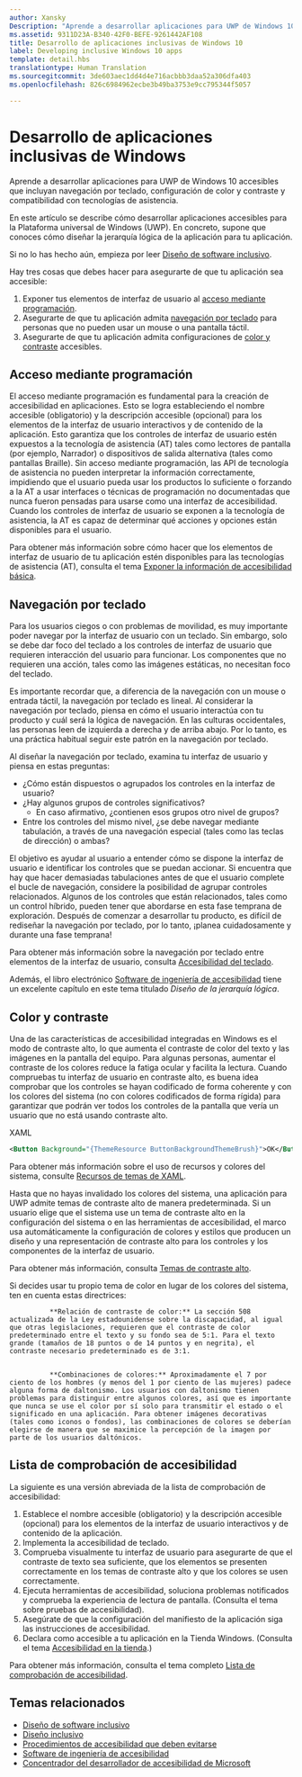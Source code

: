 ```yaml
---
author: Xansky
Description: "Aprende a desarrollar aplicaciones para UWP de Windows 10 accesibles que incluyan navegación por teclado, configuración de color y contraste y compatibilidad con tecnologías de asistencia."
ms.assetid: 9311D23A-B340-42F0-BEFE-9261442AF108
title: Desarrollo de aplicaciones inclusivas de Windows 10
label: Developing inclusive Windows 10 apps
template: detail.hbs
translationtype: Human Translation
ms.sourcegitcommit: 3de603aec1dd4d4e716acbbb3daa52a306dfa403
ms.openlocfilehash: 826c6984962ecbe3b49ba3753e9cc795344f5057

---
```


# Desarrollo de aplicaciones inclusivas de Windows  

Aprende a desarrollar aplicaciones para UWP de Windows 10 accesibles que incluyan navegación por teclado, configuración de color y contraste y compatibilidad con tecnologías de asistencia.

En este artículo se describe cómo desarrollar aplicaciones accesibles para la Plataforma universal de Windows (UWP). En concreto, supone que conoces cómo diseñar la jerarquía lógica de la aplicación para tu aplicación.  

Si no lo has hecho aún, empieza por leer [Diseño de software inclusivo](designing-inclusive-software.md).

Hay tres cosas que debes hacer para asegurarte de que tu aplicación sea accesible:
1. Exponer tus elementos de interfaz de usuario al [acceso mediante programación](#programmatic-access).
2. Asegurarte de que tu aplicación admita [navegación por teclado](#keyboard-navigation) para personas que no pueden usar un mouse o una pantalla táctil.
3. Asegurarte de que tu aplicación admita configuraciones de [color y contraste](#color-and-contrast) accesibles.

## Acceso mediante programación  
El acceso mediante programación es fundamental para la creación de accesibilidad en aplicaciones. Esto se logra estableciendo el nombre accesible (obligatorio) y la descripción accesible (opcional) para los elementos de la interfaz de usuario interactivos y de contenido de la aplicación. Esto garantiza que los controles de interfaz de usuario estén expuestos a la tecnología de asistencia (AT) tales como lectores de pantalla (por ejemplo, Narrador) o dispositivos de salida alternativa (tales como pantallas Braille). Sin acceso mediante programación, las API de tecnología de asistencia no pueden interpretar la información correctamente, impidiendo que el usuario pueda usar los productos lo suficiente o forzando a la AT a usar interfaces o técnicas de programación no documentadas que nunca fueron pensadas para usarse como una interfaz de accesibilidad. Cuando los controles de interfaz de usuario se exponen a la tecnología de asistencia, la AT es capaz de determinar qué acciones y opciones están disponibles para el usuario.  

Para obtener más información sobre cómo hacer que los elementos de interfaz de usuario de tu aplicación estén disponibles para las tecnologías de asistencia (AT), consulta el tema [Exponer la información de accesibilidad básica](basic-accessibility-information.md).

## Navegación por teclado  
Para los usuarios ciegos o con problemas de movilidad, es muy importante poder navegar por la interfaz de usuario con un teclado. Sin embargo, solo se debe dar foco del teclado a los controles de interfaz de usuario que requieren interacción del usuario para funcionar. Los componentes que no requieren una acción, tales como las imágenes estáticas, no necesitan foco del teclado.  

Es importante recordar que, a diferencia de la navegación con un mouse o entrada táctil, la navegación por teclado es lineal. Al considerar la navegación por teclado, piensa en cómo el usuario interactúa con tu producto y cuál será la lógica de navegación. En las culturas occidentales, las personas leen de izquierda a derecha y de arriba abajo. Por lo tanto, es una práctica habitual seguir este patrón en la navegación por teclado.  

Al diseñar la navegación por teclado, examina tu interfaz de usuario y piensa en estas preguntas:
* ¿Cómo están dispuestos o agrupados los controles en la interfaz de usuario?
* ¿Hay algunos grupos de controles significativos?
    * En caso afirmativo, ¿contienen esos grupos otro nivel de grupos?
*   Entre los controles del mismo nivel, ¿se debe navegar mediante tabulación, a través de una navegación especial (tales como las teclas de dirección) o ambas?

El objetivo es ayudar al usuario a entender cómo se dispone la interfaz de usuario e identificar los controles que se puedan accionar. Si encuentra que hay que hacer demasiadas tabulaciones antes de que el usuario complete el bucle de navegación, considere la posibilidad de agrupar controles relacionados. Algunos de los controles que están relacionados, tales como un control híbrido, pueden tener que abordarse en esta fase temprana de exploración. Después de comenzar a desarrollar tu producto, es difícil de rediseñar la navegación por teclado, por lo tanto, ¡planea cuidadosamente y durante una fase temprana!  

Para obtener más información sobre la navegación por teclado entre elementos de la interfaz de usuario, consulta [Accesibilidad del teclado](keyboard-accessibility.md).  

Además, el libro electrónico [Software de ingeniería de accesibilidad](https://www.microsoft.com/download/details.aspx?id=19262) tiene un excelente capítulo en este tema titulado _Diseño de la jerarquía lógica_.

## Color y contraste  
Una de las características de accesibilidad integradas en Windows es el modo de contraste alto, lo que aumenta el contraste de color del texto y las imágenes en la pantalla del equipo. Para algunas personas, aumentar el contraste de los colores reduce la fatiga ocular y facilita la lectura. Cuando compruebas tu interfaz de usuario en contraste alto, es buena idea comprobar que los controles se hayan codificado de forma coherente y con los colores del sistema (no con colores codificados de forma rígida) para garantizar que podrán ver todos los controles de la pantalla que vería un usuario que no está usando contraste alto.  

XAML
```xml
<Button Background="{ThemeResource ButtonBackgroundThemeBrush}">OK</Button>
```
Para obtener más información sobre el uso de recursos y colores del sistema, consulte [Recursos de temas de XAML](https://msdn.microsoft.com/windows/uwp/controls-and-patterns/xaml-theme-resources).

Hasta que no hayas invalidado los colores del sistema, una aplicación para UWP admite temas de contraste alto de manera predeterminada. Si un usuario elige que el sistema use un tema de contraste alto en la configuración del sistema o en las herramientas de accesibilidad, el marco usa automáticamente la configuración de colores y estilos que producen un diseño y una representación de contraste alto para los controles y los componentes de la interfaz de usuario.   

Para obtener más información, consulta [Temas de contraste alto](high-contrast-themes.md).  

Si decides usar tu propio tema de color en lugar de los colores del sistema, ten en cuenta estas directrices:  


              **Relación de contraste de color:** La sección 508 actualizada de la Ley estadounidense sobre la discapacidad, al igual que otras legislaciones, requieren que el contraste de color predeterminado entre el texto y su fondo sea de 5:1. Para el texto grande (tamaños de 18 puntos o de 14 puntos y en negrita), el contraste necesario predeterminado es de 3:1.  


              **Combinaciones de colores:** Aproximadamente el 7 por ciento de los hombres (y menos del 1 por ciento de las mujeres) padece alguna forma de daltonismo. Los usuarios con daltonismo tienen problemas para distinguir entre algunos colores, así que es importante que nunca se use el color por sí solo para transmitir el estado o el significado en una aplicación. Para obtener imágenes decorativas (tales como iconos o fondos), las combinaciones de colores se deberían elegirse de manera que se maximice la percepción de la imagen por parte de los usuarios daltónicos.  

## Lista de comprobación de accesibilidad  
La siguiente es una versión abreviada de la lista de comprobación de accesibilidad:  
1. Establece el nombre accesible (obligatorio) y la descripción accesible (opcional) para los elementos de la interfaz de usuario interactivos y de contenido de la aplicación.
2. Implementa la accesibilidad de teclado.
3. Comprueba visualmente tu interfaz de usuario para asegurarte de que el contraste de texto sea suficiente, que los elementos se presenten correctamente en los temas de contraste alto y que los colores se usen correctamente.
4. Ejecuta herramientas de accesibilidad, soluciona problemas notificados y comprueba la experiencia de lectura de pantalla. (Consulta el tema sobre pruebas de accesibilidad).
5. Asegúrate de que la configuración del manifiesto de la aplicación siga las instrucciones de accesibilidad.
6. Declara como accesible a tu aplicación en la Tienda Windows. (Consulta el tema [Accesibilidad en la tienda](accessibility-in-the-store.md).)

Para obtener más información, consulta el tema completo [Lista de comprobación de accesibilidad](accessibility-checklist.md).

## Temas relacionados  
* [Diseño de software inclusivo](designing-inclusive-software.md)  
* [Diseño inclusivo](http://design.microsoft.com/inclusive)
* [Procedimientos de accesibilidad que deben evitarse](practices-to-avoid.md)
* [Software de ingeniería de accesibilidad](https://www.microsoft.com/download/details.aspx?id=19262)
* [Concentrador del desarrollador de accesibilidad de Microsoft](https://msdn.microsoft.com/enable)



<!--HONumber=Jul16_HO2-->



